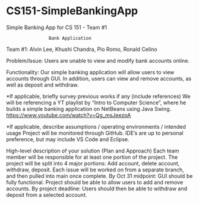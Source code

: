 # CS151-SimpleBankingApp
Simple Banking App for CS 151 - Team #1

					Bank Application

Team #1: Alvin Lee, Khushi Chandra, Pio Romo, Ronald Celino

Problem/Issue:
Users are unable to view and modify bank accounts online. 

Functionality:
Our simple banking application will allow users to view accounts through GUI. In addition, users can view and remove accounts, as well as deposit and withdraw. 

*If applicable, briefly survey previous works if any (include references)
We will be referencing a YT playlist by “Intro to Computer Science”, where he builds a simple banking application on NetBeans using Java Swing. 
https://www.youtube.com/watch?v=Qg_msJeezpA

*If applicable, describe assumptions / operating environments / intended usage
Project will be monitored through GitHub. IDE’s are up to personal preference, but may include VS Code and Eclipse. 


High-level description of your solution (Plan and Approach)
Each team member will be responsible for at least one portion of the project. 
The project will be split into 4 major portions: Add account, delete account, withdraw, deposit. 
Each issue will be worked on from a separate branch, and then pulled into main once complete. 
By Oct 31 midpoint: GUI should be fully functional. Project should be able to allow users to add and remove accounts. 
By project deadline: Users should then be able to withdraw and deposit from a selected account. 





